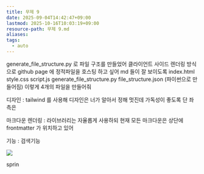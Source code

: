 ```yaml
---
title: 무제 9
date: 2025-09-04T14:42:47+09:00
lastmod: 2025-10-16T10:03:19+09:00
resource-path: 무제 9.md
aliases:
tags:
  - auto
---
```

generate_file_structure.py 로 파일 구조를 만들었어
클라이언트 사이드 렌더링 방식으로 github page 에 정적파일을 호스팅 하고 싶어 md 들이 잘 보이도록
index.html
style.css
script.js
generate_file_structure.py
file_structure.json (파이썬으로 만들어짐)
이렇게 4개의 파일을 만들어줘 


디자인 : 
tailwind 를 사용해
디자인은 너가 알아서 정해 멋진데 가독성이 좋도록
단 좌측은 

마크다운 렌더링 : 라이브러리는 자율롭게 사용하되 현재 모든 마크다운은 상단에 frontmatter 가 위치하고 있어


기능 : 검색기능

![](./08.media/20250904205237-1756986757479-54440603450_63aa8ff4b7_o.jpg)





sprin
